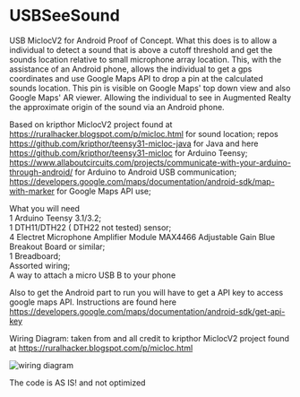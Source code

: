 # USBSeeSound
USB MiclocV2 for Android Proof of Concept. What this does is to allow a individual to detect a sound that is above a cutoff threshold and get the sounds
location relative to small microphone array location. This, with the assistance of an Android phone, allows the individual to get a gps coordinates and use Google Maps
API to drop a pin at the calculated sounds location. This pin is visible on Google Maps' top down view and also Google Maps' AR viewer. Allowing the individual to see in Augmented Realty the approximate origin of the sound via an Android phone. 

Based on kripthor MiclocV2 project found at https://ruralhacker.blogspot.com/p/micloc.html for sound location;
repos https://github.com/kripthor/teensy31-micloc-java for Java and here https://github.com/kripthor/teensy31-micloc for Arduino Teensy;
https://www.allaboutcircuits.com/projects/communicate-with-your-arduino-through-android/ for Arduino to Android USB communication;
https://developers.google.com/maps/documentation/android-sdk/map-with-marker for Google Maps API use;



What you will need<br /> 
1 Arduino Teensy 3.1/3.2;<br /> 
1 DTH11/DTH22 ( DTH22 not tested) sensor;<br /> 
4 Electret Microphone Amplifier Module MAX4466 Adjustable Gain Blue Breakout Board or similar;<br /> 
1 Breadboard;<br /> 
Assorted wiring;<br /> 
A way to attach a micro USB B to your phone

Also to get the Android part to run you will have to get a API key to access google maps API. Instructions are found here  
https://developers.google.com/maps/documentation/android-sdk/get-api-key

Wiring Diagram: taken from and all credit to kripthor MiclocV2 project found at https://ruralhacker.blogspot.com/p/micloc.html 

![wiring diagram](https://user-images.githubusercontent.com/97481499/149629940-39481cfd-9298-4d0b-94be-99061c1a6706.jpg)

The code is AS IS! and not optimized
